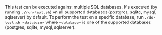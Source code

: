 This test can be executed against multiple SQL databases.
It's executed (by running `./run-test.sh`) on all supported databases (postgres, sqlite, mysql, sqlserver) by default.
To perform the test on a specific database, run `./do-test.sh <database>` where `<database>` is one of the supported databases (postgres, sqlite, mysql, sqlserver).
